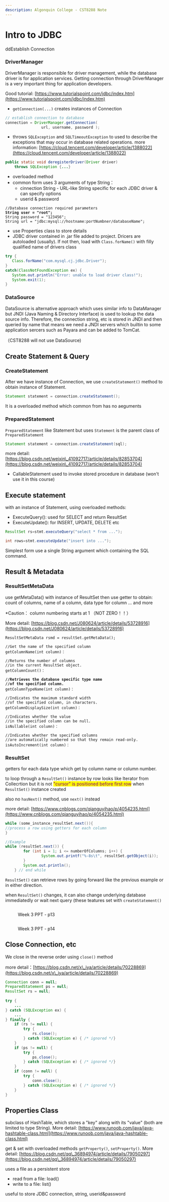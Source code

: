 ```yaml
---
description: Algonquin College - CST8288 Note
---
```


# Intro to JDBC

ddEstablish Connection

### DriverManager

DriverManager is responsible for driver management, while the database driver is for application services. Getting connection through DriverManager is a very important thing for application developers.&#x20;

Good tutorial: [https://www.tutorialspoint.com/jdbc/index.htm](https://www.tutorialspoint.com/jdbc/index.htm)

* `getConnection(...)` creates instances of Connection

```java
// establish connection to database                              
connection = DriverManager.getConnection(
                url, username, password );

```

* throws `SQLException` and `SQLTimeoutException` to used to describe the exceptions that may occur in database related operations.  more information: [https://cloud.tencent.com/developer/article/1388022](https://cloud.tencent.com/developer/article/1388022)

```java
public static void deregisterDriver(Driver driver) 
    throws SQLException {...}
```

* overloaded method
* common form uses 3 arguments of type String：
  * cinnection String - URL-like String specific for each JDBC driver & can specify options
  * userid & password

<pre class="language-java"><code class="lang-java">//Database connection required parameters
<strong>String user = "root";
</strong>String password = "123456";
String url = "jdbc:mysql://hostname:portNumbner/databaseName";
</code></pre>

* use Properties class to store details&#x20;
* JDBC driver contained in .jar file added to project. Dricers are autoloaded (usually). If not then, load with `Class.forName()` with filly qualified name of drivers class

```java
try {
   Class.forName("com.mysql.cj.jdbc.Driver");
}
catch(ClassNotFoundException ex) {
   System.out.println("Error: unable to load driver class!");
   System.exit(1);
}
```

### DataSource

DataSource is alternative approach which uses similar info to DataManager but JNDI (Java Naming & Directory Interface) is used to lookup the data source info. Therefore, the connection string, etc is stored in JNDI and then queried by name that  means we need a JNDI servers which builtin to some application sercers such as Payara and can be added to TomCat.&#x20;

（CST8288 will not use DataSource)

## Create Statement & Query

### CreateStatement

After we have instance of Connection, we use `createStatement()` method to obtain instance of Statement.

```java
Statement statement = connection.createStatement();
```

It is a overloaded method which common from has no aeguments

### PreparedStatement

`PreparedStatement` like Statement but uses `Statement` is the parent class of `PreparedStatement`

```java
Statement statement = connection.createStatement(sql);
```

more detail: [https://blog.csdn.net/weixin\_41092717/article/details/82853704](https://blog.csdn.net/weixin\_41092717/article/details/82853704)

* CallableStatement used to invoke stored procedure in database (won't use it in this course)

## Execute statement

with an instance of Statement, using overloaded methods:

* ExecuteQuery(): used for SELECT and return ResultSet
* ExecuteUpdate(): for INSERT, UPDATE, DELETE etc

```java
ResultSet rs=stmt.executeQuery("select * from ...");

int rows=stmt.executeUpdate("insert into ...");
```

Simplest form use a single String argument which containing the SQL command.

## Result & Metadata

### ResultSetMetaData

use getMetaData() with instance of ResultSet then use getter to obtain: count of columns, name of a column, data type for column ... and more&#x20;

\*Caution： column numbering starts at 1 （NOT ZERO！！）

More detail: [https://blog.csdn.net/J080624/article/details/53728916](https://blog.csdn.net/J080624/article/details/53728916)

<pre class="language-java"><code class="lang-java">ResultSetMetaData rsmd = resultSet.getMetaData(); 

//Get the name of the specified column
getColumnName(int column)：

//Returns the number of columns 
//in the current ResultSet object.
getColumnCount()： 

<strong>//Retrieves the database specific type name 
</strong><strong>//of the specified column.
</strong>getColumnTypeName(int column)： 

//Indicates the maximum standard width 
//of the specified column, in characters. 
getColumnDisplaySize(int column)：

//Indicates whether the value 
//in the specified column can be null. 
isNullable(int column)：

//Indicates whether the specified columns 
//are automatically numbered so that they remain read-only. 
isAutoIncrement(int column)：
</code></pre>

### ResultSet

getters for each data type which get by column name or column number.&#x20;

to loop through a `ResultSet()` instance by row looks like Iterator from Collecrtion but it is not <mark style="color:purple;">"cursor" is positioned before first row</mark> when `ResultSet()` instance created

also no `hasNext()` method, use `next()` instead

more detail: [https://www.cnblogs.com/qianguyihao/p/4054235.html](https://www.cnblogs.com/qianguyihao/p/4054235.html)

```java
while (some_instance_resultSet.next()){
//process a row using getters for each column
}

//Example
while (resultSet.next()) {
        for (int i = 1; i <= numberOfColumns; i++) {
                System.out.printf("%-8s\t", resultSet.getObject(i));
        }
        System.out.println();
    } // end while

```

`ResultSet()` can retrieve rows by going forward like the previous example or in either direction.

when `ResultSet()` changes, it can also change underlying database immediatedly or wait next query (these teatures set with `createStatement()`

<figure><img src=".gitbook/assets/image.png" alt=""><figcaption><p>Week 3 PPT - p13</p></figcaption></figure>

<figure><img src=".gitbook/assets/image (1).png" alt=""><figcaption><p>Week 3 PPT - p14</p></figcaption></figure>

## Close Connection, etc

We close in the reverse order using `close()` method

more detail：[https://blog.csdn.net/x\_iya/article/details/70228869](https://blog.csdn.net/x\_iya/article/details/70228869)

```java
Connection conn = null;
PreparedStatement ps = null;
ResultSet rs = null;
 
try {
    ...
} catch (SQLException ex) {
    ...
} finally {
    if (rs != null) {
        try {
            rs.close();
        } catch (SQLException e) { /* ignored */}
    }
    if (ps != null) {
        try {
            ps.close();
        } catch (SQLException e) { /* ignored */}
    }
    if (conn != null) {
        try {
            conn.close();
        } catch (SQLException e) { /* ignored */}
    }
}
```

## Properties Class

subclass of HashTable, which stores a "key" along with its "value" (both are limited to type String). More detail: [https://www.runoob.com/java/java-hashtable-class.html](https://www.runoob.com/java/java-hashtable-class.html)

get & set with overloaded methods `getProperty()`, `setProperty()`. More detail: [https://blog.csdn.net/qq\_36894974/article/details/79050297](https://blog.csdn.net/qq\_36894974/article/details/79050297)

uses a file as a persistent store&#x20;

* read from a file: load()
* write to a file: list()

useful to store JDBC connection, string, userid\&password
